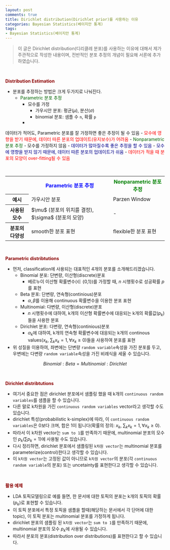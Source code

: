 ```yaml
---
layout: post
comments: true
title: Dirichlet distribution(Dirichlet prior)를 사용하는 이유
categories: Bayesian Statistics(베이지안 통계)
tags:
- Bayesian Statistics(베이지안 통계)
---
```



> 이 글은 Dirichlet distribution(디리클레 분포)를 사용하는 이유에 대해서 제가 주관적으로 작성한 내용이며, 전반적인 분포 추정의 개념이 필요해 서론에 추가 하였습니다.


<br>

**<span style='color:DarkRed'> Distribution Estimation </span>**


- 분포를 추정하는 방법은 크게 두가지로 나눠진다.
	- <span style='color:Darkgreen'>Parametric 분포 추정</span>
		- 모수를 가정
			- 가우시안 분포: 평균($\mu$), 분산($\sigma$)
			- binomial 분포: 샘플 수 ```n```, 확률 ```p```
		- <span style='color:DarkBlue'>
데이터가 적어도, Parametric 분포를 잘 가정하면 좋은 추정이 될 수 있음</span>
		- <span style='color:red'> 모수에 영향을 받기 때문에, 데이터 따른 분포의 업데이트(유지보수)가 어려움 </span>
	- <span style='color:Darkgreen'>Nonparametric 분포 추정</span>
		- 모수를 가정하지 않음
		- <span style='color:DarkBlue'>데이터가 많아질수록 좋은 추정을 할 수 있음</span>
		- <span style='color:DarkBlue'>모수에 영향을 받지 않기 때문에, 데이터 따른 분포의 업데이트가 쉬움</span>
		- <span style='color:Red'>데이터가 적을 때 분포의 모양이  over-fitting될 수 있음</span>


<br>

<table style="width:100%">
  <tr>
    <th></th>
    <th><span style='color:blue'>Parametric 분포 추정</span></th> 
    <th><span style='color:green'>Nonparametric 분포 추정</span></th>
  </tr>
  <tr>
    <th>예시</th>
    <td> 가우시안 분포 </td> 
    <td> Parzen Window</td>
  </tr>
  <tr>
    <th>사용된 모수</th>
    <td>$\mu$ (분포의 위치를 결정), $\sigma$ (분포의 모양)</td> 
    <td> - </td>
  </tr>
   <tr>
    <th> 분포의 다양성 </th>
    <td> smooth한 분포 표현 </td> 
    <td> flexible한 분포 표현 </td>
  </tr>
</table>


<br>



**<span style='color:DarkRed'> Parametric distribtutions </span>**

- 먼저, classification에 사용되는 대표적인 4개의 분포를 소개해드리겠습니다.
	- Binomial 분포: 단변량, 이산형(discrete)분포
		- 베르누이 이산형 확률변수($\in$ {0,1})를 가정할 때, $n$ 시행횟수로 성공확률 $p$를 표현
	- Beta 분포: 단변량, 연속형(continious)분포
		- $\alpha, \beta$를 이용해 continuous 확률변수을 이용한 분포 표현
	- Multinomial: 다변량, 이산형(discrete)분포
		- $n$ 시행횟수에 대하여, k개의 이산형 확률변수에 대응되는 k개의 확률값($p_k$)들을 사용한 분포
	- Dirichlet 분포: 다변량, 연속형(continious)분포
		- $\alpha_k$에 대하여, k개의 연속형 확률변수에 대응되는 k개의 continous values($x_k$, $\sum_k x_k =1, \forall x_k \geq 0$)들을 사용하여 분포를 표현
- 위 성질을 이용하여, 좌변에는 단변량 ```random variable```속성을 가진 분포를 두고, 우변에는 다변량 ```random variable```속성을 가진 비례식을 세울 수 있습니다.

$$Binomial: Beta = Multinomial:Dirichlet$$

<br>

**<span style='color:DarkRed'> Dirichlet distribtutions </span>**

- 여기서 중요한 점은 dirichlet 분포에서 샘플링 했을 때 k개의 ```continuous random variables```를 샘플을 할 수 있습니다.
- 다른 말로 k차원을 가진 ```continuous random variables``` vector라고 생각할 수도 있습니다.
- dirichlet 특성(probabilistic k-simplex)에 따라, 이 ```continuous random variables```은 0보다 크며, 합은 1이 됩니다(확률의 정의: $x_k$, $\sum_k x_k =1, \forall x_k \geq 0$).
- 따라서 이 k차원 vector는 ```sum to 1```를 만족하기 때문에, multinomial 분포의 모수인 $p_k$($\sum p_k = 1$)에 사용될 수도 있습니다.
- 다시 정리하면, dirichlet 분포에서 샘플링된 ```k차원 vector```는 multinomial 분포를 parameterize(control)한다고 생각할 수 있습니다.
- 이  ```k차원 vector```는 고정된 값이 아니므로 ```k차원 vector```의 분포(각 ```continuous random variable```의 분포) 또는 uncetainty를 표현한다고 생각할 수 있습니다.

<br>

**<span style='color:DarkRed'> 활용 예제 </span>**



- LDA 토픽모델링으로 예를 들면, 한 문서에 대한 토픽의 분포는 k개의 토픽의 확률($p_k$)로 표현할 수 있습니다.
- 이 토픽 분포에서 특정 토픽을 샘플을 할때(해당하는 문서에서 각 단어에 대한 topic), 이 토픽 분포는 multinomial 분포를 가정하게 됩니다.
- dirichlet 분포의 샘플링 된 ```k차원 vector```는 ```sum to 1```를 만족하기 때문에, multinomial 분포의 모수 $p_k$에 사용될 수 있습니다.
- 따라서 분포의 분포(distribution over distributions)를 표현한다고 할 수 있습니다.


